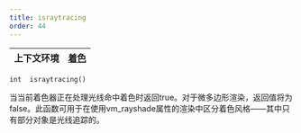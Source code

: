 ```yaml
---
title: israytracing
order: 44
---
```


| 上下文环境 | [着色](../contexts/shading.html) |
| --- | --- |

`int  israytracing()`

当当前着色器正在处理光线命中着色时返回true。对于微多边形渲染，返回值将为false。此函数可用于在使用vm_rayshade属性的渲染中区分着色风格——其中只有部分对象是光线追踪的。
